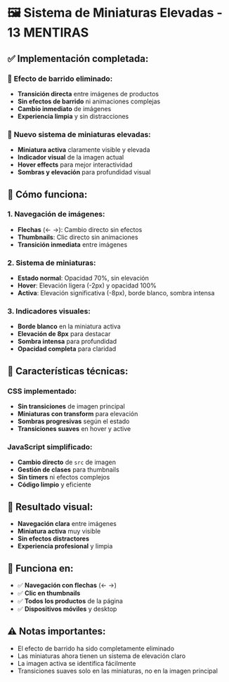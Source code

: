 # 🖼️ Sistema de Miniaturas Elevadas - 13 MENTIRAS

## ✅ **Implementación completada:**

### 🎯 **Efecto de barrido eliminado:**
- **Transición directa** entre imágenes de productos
- **Sin efectos de barrido** ni animaciones complejas
- **Cambio inmediato** de imágenes
- **Experiencia limpia** y sin distracciones

### 🎨 **Nuevo sistema de miniaturas elevadas:**
- **Miniatura activa** claramente visible y elevada
- **Indicador visual** de la imagen actual
- **Hover effects** para mejor interactividad
- **Sombras y elevación** para profundidad visual

## 🔧 **Cómo funciona:**

### **1. Navegación de imágenes:**
- **Flechas** (← →): Cambio directo sin efectos
- **Thumbnails**: Clic directo sin animaciones
- **Transición inmediata** entre imágenes

### **2. Sistema de miniaturas:**
- **Estado normal**: Opacidad 70%, sin elevación
- **Hover**: Elevación ligera (-2px) y opacidad 100%
- **Activa**: Elevación significativa (-8px), borde blanco, sombra intensa

### **3. Indicadores visuales:**
- **Borde blanco** en la miniatura activa
- **Elevación de 8px** para destacar
- **Sombra intensa** para profundidad
- **Opacidad completa** para claridad

## 🎨 **Características técnicas:**

### **CSS implementado:**
- **Sin transiciones** de imagen principal
- **Miniaturas con transform** para elevación
- **Sombras progresivas** según el estado
- **Transiciones suaves** en hover y active

### **JavaScript simplificado:**
- **Cambio directo** de `src` de imagen
- **Gestión de clases** para thumbnails
- **Sin timers** ni efectos complejos
- **Código limpio** y eficiente

## 🚀 **Resultado visual:**
- **Navegación clara** entre imágenes
- **Miniatura activa** muy visible
- **Sin efectos distractores**
- **Experiencia profesional** y limpia

## 📱 **Funciona en:**
- ✅ **Navegación con flechas** (← →)
- ✅ **Clic en thumbnails**
- ✅ **Todos los productos** de la página
- ✅ **Dispositivos móviles** y desktop

## ⚠️ **Notas importantes:**
- El efecto de barrido ha sido completamente eliminado
- Las miniaturas ahora tienen un sistema de elevación claro
- La imagen activa se identifica fácilmente
- Transiciones suaves solo en las miniaturas, no en la imagen principal
